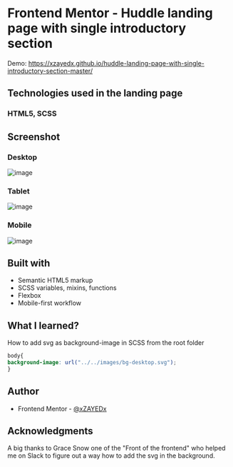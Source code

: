 # Frontend Mentor - Huddle landing page with single introductory section
Demo: https://xzayedx.github.io/huddle-landing-page-with-single-introductory-section-master/

## Technologies used in the landing page
### HTML5, SCSS

## Screenshot
### Desktop
![image](https://user-images.githubusercontent.com/46198029/148748304-f5f6e031-075d-4b64-b778-09695c1c9958.png)

### Tablet
![image](https://user-images.githubusercontent.com/46198029/148748597-125c5cca-6503-4736-bf51-ad83e6fd007c.png)

### Mobile
![image](https://user-images.githubusercontent.com/46198029/148749287-c417950a-b1c6-49bf-87e3-b6a489de7409.png)

## Built with

- Semantic HTML5 markup
- SCSS variables, mixins, functions
- Flexbox
- Mobile-first workflow

## What I learned?
How to add svg as background-image in SCSS from the root folder

```css
body{
background-image: url("../../images/bg-desktop.svg");
}
```

## Author

- Frontend Mentor - [@xZAYEDx](https://www.frontendmentor.io/profile/xZAYEDx)

## Acknowledgments

A big thanks to Grace Snow one of the "Front of the frontend" who helped me on Slack to figure out a way how to add the svg in the background.
